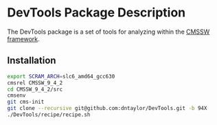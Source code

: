 DevTools Package Description
============================

The DevTools package is a set of tools for analyzing within
the [CMSSW framework](https://github.com/cms-sw/cmssw).

Installation
------------

```bash
export SCRAM_ARCH=slc6_amd64_gcc630
cmsrel CMSSW_9_4_2
cd CMSSW_9_4_2/src
cmsenv
git cms-init
git clone --recursive git@github.com:dntaylor/DevTools.git -b 94X
./DevTools/recipe/recipe.sh
``` 
